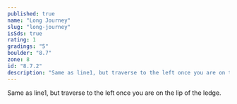 ```yaml
---
published: true
name: "Long Journey"
slug: "long-journey"
isSds: true
rating: 1
gradings: "5"
boulder: "8.7"
zone: 8
id: "8.7.2"
description: "Same as line1, but traverse to the left once you are on the lip of the ledge."
---
```


Same as line1, but traverse to the left once you are on the lip of the ledge.
